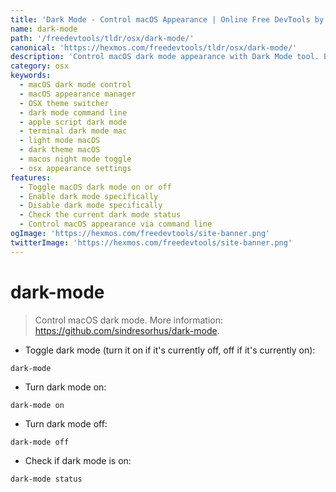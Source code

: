 ```yaml
---
title: 'Dark Mode - Control macOS Appearance | Online Free DevTools by Hexmos'
name: dark-mode
path: '/freedevtools/tldr/osx/dark-mode/'
canonical: 'https://hexmos.com/freedevtools/tldr/osx/dark-mode/'
description: 'Control macOS dark mode appearance with Dark Mode tool. Easily toggle, enable, disable, and check dark mode status. Free online tool, no registration required.'
category: osx
keywords:
  - macOS dark mode control
  - macOS appearance manager
  - OSX theme switcher
  - dark mode command line
  - apple script dark mode
  - terminal dark mode mac
  - light mode macOS
  - dark theme macOS
  - macos night mode toggle
  - osx appearance settings
features:
  - Toggle macOS dark mode on or off
  - Enable dark mode specifically
  - Disable dark mode specifically
  - Check the current dark mode status
  - Control macOS appearance via command line
ogImage: 'https://hexmos.com/freedevtools/site-banner.png'
twitterImage: 'https://hexmos.com/freedevtools/site-banner.png'
---
```


# dark-mode

> Control macOS dark mode.
> More information: <https://github.com/sindresorhus/dark-mode>.

- Toggle dark mode (turn it on if it's currently off, off if it's currently on):

`dark-mode`

- Turn dark mode on:

`dark-mode on`

- Turn dark mode off:

`dark-mode off`

- Check if dark mode is on:

`dark-mode status`
